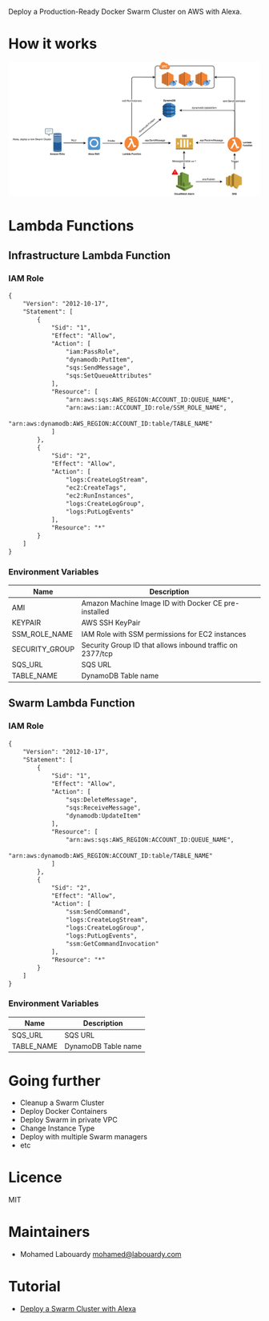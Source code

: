 Deploy a Production-Ready Docker Swarm Cluster on AWS with Alexa.

# How it works

<p align="center">
    <img src="schema.png" />
</p>

# Lambda Functions

## Infrastructure Lambda Function

### IAM Role

```
{
    "Version": "2012-10-17",
    "Statement": [
        {
            "Sid": "1",
            "Effect": "Allow",
            "Action": [
                "iam:PassRole",
                "dynamodb:PutItem",
                "sqs:SendMessage",
                "sqs:SetQueueAttributes"
            ],
            "Resource": [
                "arn:aws:sqs:AWS_REGION:ACCOUNT_ID:QUEUE_NAME",
                "arn:aws:iam::ACCOUNT_ID:role/SSM_ROLE_NAME",
                "arn:aws:dynamodb:AWS_REGION:ACCOUNT_ID:table/TABLE_NAME"
            ]
        },
        {
            "Sid": "2",
            "Effect": "Allow",
            "Action": [
                "logs:CreateLogStream",
                "ec2:CreateTags",
                "ec2:RunInstances",
                "logs:CreateLogGroup",
                "logs:PutLogEvents"
            ],
            "Resource": "*"
        }
    ]
}
```

### Environment Variables

| Name | Description |
| ---- | ----------- |
| AMI  | Amazon Machine Image ID with Docker CE pre-installed |
| KEYPAIR | AWS SSH KeyPair |
| SSM_ROLE_NAME | IAM Role with SSM permissions for EC2 instances |
| SECURITY_GROUP | Security Group ID that allows inbound traffic on 2377/tcp |
| SQS_URL | SQS URL |
| TABLE_NAME | DynamoDB Table name |

## Swarm Lambda Function

### IAM Role

```
{
    "Version": "2012-10-17",
    "Statement": [
        {
            "Sid": "1",
            "Effect": "Allow",
            "Action": [
                "sqs:DeleteMessage",
                "sqs:ReceiveMessage",
                "dynamodb:UpdateItem"
            ],
            "Resource": [
                "arn:aws:sqs:AWS_REGION:ACCOUNT_ID:QUEUE_NAME",
                "arn:aws:dynamodb:AWS_REGION:ACCOUNT_ID:table/TABLE_NAME"
            ]
        },
        {
            "Sid": "2",
            "Effect": "Allow",
            "Action": [
                "ssm:SendCommand",
                "logs:CreateLogStream",
                "logs:CreateLogGroup",
                "logs:PutLogEvents",
                "ssm:GetCommandInvocation"
            ],
            "Resource": "*"
        }
    ]
}
```

### Environment Variables

| Name | Description |
| ---- | ----------- |
| SQS_URL | SQS URL |
| TABLE_NAME | DynamoDB Table name |

# Going further

* Cleanup a Swarm Cluster
* Deploy Docker Containers
* Deploy Swarm in private VPC
* Change Instance Type
* Deploy with multiple Swarm managers
* etc

# Licence

MIT

# Maintainers

* Mohamed Labouardy <mohamed@labouardy.com>

# Tutorial

* [Deploy a Swarm Cluster with Alexa](http://www.blog.labouardy.com/deploy-a-swarm-cluster-with-alexa/)
